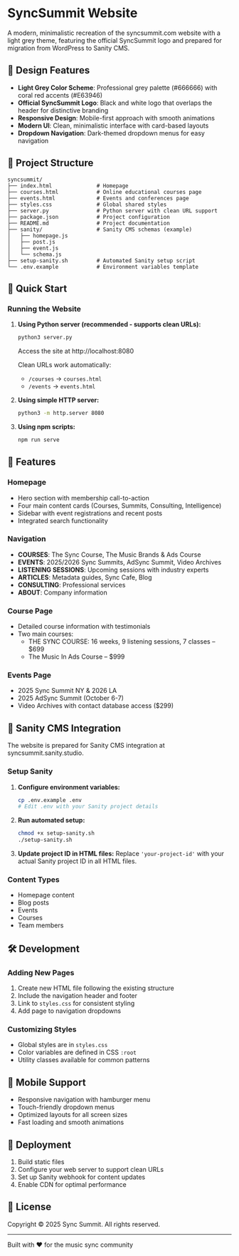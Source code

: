 # SyncSummit Website

A modern, minimalistic recreation of the syncsummit.com website with a light grey theme, featuring the official SyncSummit logo and prepared for migration from WordPress to Sanity CMS.

## 🎨 Design Features

- **Light Grey Color Scheme**: Professional grey palette (#666666) with coral red accents (#E63946)
- **Official SyncSummit Logo**: Black and white logo that overlaps the header for distinctive branding
- **Responsive Design**: Mobile-first approach with smooth animations
- **Modern UI**: Clean, minimalistic interface with card-based layouts
- **Dropdown Navigation**: Dark-themed dropdown menus for easy navigation

## 📁 Project Structure

```
syncsummit/
├── index.html              # Homepage
├── courses.html            # Online educational courses page
├── events.html             # Events and conferences page
├── styles.css              # Global shared styles
├── server.py               # Python server with clean URL support
├── package.json            # Project configuration
├── README.md               # Project documentation
├── sanity/                 # Sanity CMS schemas (example)
│   ├── homepage.js
│   ├── post.js
│   ├── event.js
│   └── schema.js
├── setup-sanity.sh         # Automated Sanity setup script
└── .env.example            # Environment variables template
```

## 🚀 Quick Start

### Running the Website

1. **Using Python server (recommended - supports clean URLs):**
   ```bash
   python3 server.py
   ```
   Access the site at http://localhost:8080
   
   Clean URLs work automatically:
   - `/courses` → `courses.html`
   - `/events` → `events.html`

2. **Using simple HTTP server:**
   ```bash
   python3 -m http.server 8080
   ```

3. **Using npm scripts:**
   ```bash
   npm run serve
   ```

## 🎯 Features

### Homepage
- Hero section with membership call-to-action
- Four main content cards (Courses, Summits, Consulting, Intelligence)
- Sidebar with event registrations and recent posts
- Integrated search functionality

### Navigation
- **COURSES**: The Sync Course, The Music Brands & Ads Course
- **EVENTS**: 2025/2026 Sync Summits, AdSync Summit, Video Archives
- **LISTENING SESSIONS**: Upcoming sessions with industry experts
- **ARTICLES**: Metadata guides, Sync Cafe, Blog
- **CONSULTING**: Professional services
- **ABOUT**: Company information

### Course Page
- Detailed course information with testimonials
- Two main courses:
  - THE SYNC COURSE: 16 weeks, 9 listening sessions, 7 classes – $699
  - The Music In Ads Course – $999

### Events Page
- 2025 Sync Summit NY & 2026 LA
- 2025 AdSync Summit (October 6-7)
- Video Archives with contact database access ($299)

## 🔧 Sanity CMS Integration

The website is prepared for Sanity CMS integration at syncsummit.sanity.studio.

### Setup Sanity

1. **Configure environment variables:**
   ```bash
   cp .env.example .env
   # Edit .env with your Sanity project details
   ```

2. **Run automated setup:**
   ```bash
   chmod +x setup-sanity.sh
   ./setup-sanity.sh
   ```

3. **Update project ID in HTML files:**
   Replace `'your-project-id'` with your actual Sanity project ID in all HTML files.

### Content Types
- Homepage content
- Blog posts
- Events
- Courses
- Team members

## 🛠️ Development

### Adding New Pages
1. Create new HTML file following the existing structure
2. Include the navigation header and footer
3. Link to `styles.css` for consistent styling
4. Add page to navigation dropdowns

### Customizing Styles
- Global styles are in `styles.css`
- Color variables are defined in CSS `:root`
- Utility classes available for common patterns

## 📱 Mobile Support

- Responsive navigation with hamburger menu
- Touch-friendly dropdown menus
- Optimized layouts for all screen sizes
- Fast loading and smooth animations

## 🚢 Deployment

1. Build static files
2. Configure your web server to support clean URLs
3. Set up Sanity webhook for content updates
4. Enable CDN for optimal performance

## 📄 License

Copyright © 2025 Sync Summit. All rights reserved.

---

Built with ❤️ for the music sync community
